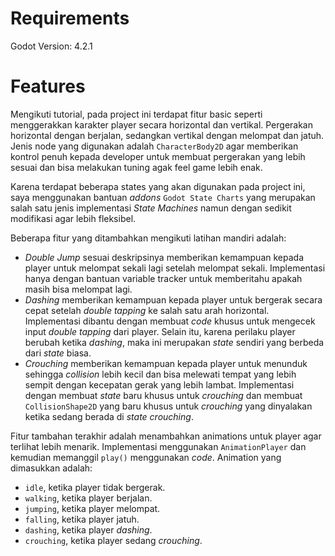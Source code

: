 # Requirements
Godot Version: 4.2.1

# Features
Mengikuti tutorial, pada project ini terdapat fitur basic seperti menggerakkan karakter player secara horizontal dan vertikal. Pergerakan horizontal dengan berjalan, sedangkan vertikal dengan melompat dan jatuh. Jenis node yang digunakan adalah `CharacterBody2D` agar memberikan kontrol penuh kepada developer untuk membuat pergerakan yang lebih sesuai dan bisa melakukan tuning agak feel game lebih enak.

Karena terdapat beberapa states yang akan digunakan pada project ini, saya menggunakan bantuan *addons* `Godot State Charts` yang merupakan salah satu jenis implementasi *State Machines* namun dengan sedikit modifikasi agar lebih fleksibel.

Beberapa fitur yang ditambahkan mengikuti latihan mandiri adalah:
- *Double Jump* sesuai deskripsinya memberikan kemampuan kepada player untuk melompat sekali lagi setelah melompat sekali. Implementasi hanya dengan bantuan variable tracker untuk memberitahu apakah masih bisa melompat lagi.
- *Dashing* memberikan kemampuan kepada player untuk bergerak secara cepat setelah *double tapping* ke salah satu arah horizontal. Implementasi dibantu dengan membuat *code* khusus untuk mengecek input *double tapping* dari player. Selain itu, karena perilaku player berubah ketika *dashing*, maka ini merupakan *state* sendiri yang berbeda dari *state* biasa.
- *Crouching* memberikan kemampuan kepada player untuk menunduk sehingga *collision* lebih kecil dan bisa melewati tempat yang lebih sempit dengan kecepatan gerak yang lebih lambat. Implementasi dengan membuat *state* baru khusus untuk *crouching* dan membuat `CollisionShape2D` yang baru khusus untuk *crouching* yang dinyalakan ketika sedang berada di *state crouching*.

Fitur tambahan terakhir adalah menambahkan animations untuk player agar terlihat lebih menarik. Implementasi menggunakan `AnimationPlayer` dan kemudian memanggil `play()` menggunakan *code*. Animation yang dimasukkan adalah:
- `idle`, ketika player tidak bergerak.
- `walking`, ketika player berjalan.
- `jumping`, ketika player melompat.
- `falling`, ketika player jatuh.
- `dashing`, ketika player *dashing*.
- `crouching`, ketika player sedang *crouching*.